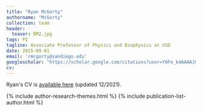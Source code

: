 ```yaml
---
title: "Ryan McGorty"
authorname: "McGorty"
collection: team
header:
  teaser: RM2.jpg
tags: PI
tagline: Associate Professor of Physics and Biophysics at USD
date: 2015-09-01
email: 'rmcgorty@sandiego.edu'
googlescholar: "https://scholar.google.com/citations?user=Y0Fe_b4AAAAJ&hl=en"
cv: 
---
```

Ryan's CV is [available here](/_team/McGorty_CV_Dec2021.pdf) (updated 12/2021).

{% include author-research-themes.html %}
{% include publication-list-author.html %}
